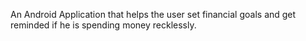 An Android Application that helps the user set financial goals and get reminded if he is spending money recklessly.

